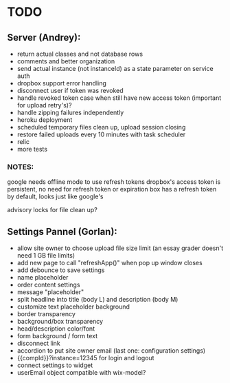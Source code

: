 TODO
====

Server (Andrey):
----------------
- return actual classes and not database rows
- comments and better organization
- send actual instance (not instanceId) as a state parameter on service auth
- dropbox support error handling
- disconnect user if token was revoked
- handle revoked token case when still have new access token (important for upload retry's)?
- handle zipping failures independently
- heroku deployment
- scheduled temporary files clean up, upload session closing
- restore failed uploads every 10 minutes with task scheduler
- relic
- more tests

### NOTES:

google needs offline mode to use refresh tokens
dropbox's access token is persistent, no need for refresh token or expiration
box has a refresh token by default, looks just like google's

advisory locks for file clean up?


Settings Pannel (Gorlan):
-------------------------
- allow site owner to choose upload file size limit (an essay grader doesn't need 1 GB file limits)
- add new page to call "refreshApp()" when pop up window closes
- add debounce to save settings
- name placeholder
- order content settings
- message "placeholder"
- split headline into title (body L) and description (body M)
- customize text placeholder background
- border transparency
- background/box transparency
- head/description color/font
- form background / form text
- disconnect link
- accordion to put site owner email (last one: configuration settings)
- {{compId}}?instance=12345 for login and logout
- connect settings to widget
- userEmail object compatible with wix-model?


